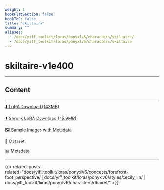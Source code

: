 ```yaml
---
weight: 1
bookFlatSection: false
bookToC: false
title: "skiltaire"
summary: ""
aliases:
  - /docs/yiff_toolkit/loras/ponyxlv6/characters/skiltaire/
  - /docs/yiff_toolkit/loras/ponyxlv6/characters/skiltaire
---
```


<!--markdownlint-disable MD025 MD033 -->

# skiltaire-v1e400

---

## Content

---

[⬇️ LoRA Download (143MB)](https://huggingface.co/rakki194/yt/resolve/main/ponyxl_loras/skiltaire-v1e400.safetensors?download=true)

[⬇️ Shrunk LoRA Download (45.9MB)](https://huggingface.co/rakki194/yt/resolve/main/ponyxl_loras_shrunk_2/skiltaire-v1e400_frockpt1_th-3.55.safetensors?download=true)

[🖼️ Sample Images with Metadata](https://huggingface.co/k4d3/yiff_toolkit/tree/main/static/{})

[📐 Dataset](https://huggingface.co/datasets/k4d3/furry/tree/main/skiltaire)

[📊 Metadata](https://huggingface.co/k4d3/yiff_toolkit/raw/main/ponyxl_loras/skiltaire-v1e400.json)

---

<!--
HUGO_SEARCH_EXCLUDE_START
-->
{{< related-posts related="docs/yiff_toolkit/loras/ponyxlv6/concepts/forefront-foot_perspective/ | docs/yiff_toolkit/loras/ponyxlv6/styles/cecily_lin/ | docs/yiff_toolkit/loras/ponyxlv6/characters/dharrel/" >}}
<!--
HUGO_SEARCH_EXCLUDE_END
-->
